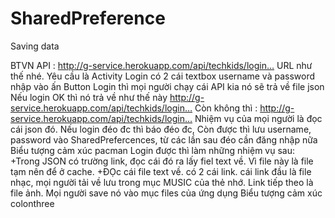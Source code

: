 # SharedPreference
Saving data

BTVN
API : http://g-service.herokuapp.com/api/techkids/login…
URL như thế nhé.
Yêu cầu là Activity Login có 2 cái textbox username và password nhập vào ấn Button Login thì mọi người chạy cái API kia nó sẽ trả về file json
Nếu login OK thì nó trả về như thế này 
http://g-service.herokuapp.com/api/techkids/login…
Còn không thì : http://g-service.herokuapp.com/api/techkids/login…
Nhiệm vụ của mọi người là đọc cái json đó. Nếu login đéo đc thì báo đéo đc, Còn được thì lưu username, password vào SharedPrefercences, từ các lần sau đéo cần đăng nhập nữa Biểu tượng cảm xúc pacman
Login được thì làm những nhiệm vụ sau:
+Trong JSON có trường link, đọc cái đó ra lấy fiel text về. Vì file này là file tạm nên để ở cache.
+ĐỌc cái file text về. có 2 cái link. cái link đầu là file nhạc, mọi người tải về lưu trong mục MUSIC của thẻ nhớ. Link tiếp theo là file ảnh. Mọi người save nó vào mục files của ứng dụng Biểu tượng cảm xúc colonthree
